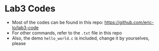 # Lab3 Codes

- Most of the codes can be found in this repo: https://github.com/eric-lo/lab3-code
- For other commands, refer to the `.txt` file in this repo
- Also, the demo `hello_world.c` is included, change it by yourselves, please
